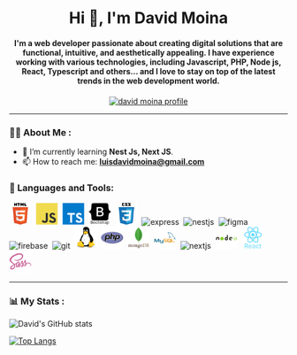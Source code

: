 <div id="header" align="center">
    <h1 align="center">Hi 👋, I'm David Moina</h1>
    <h4 align="center">I'm a web developer passionate about creating digital solutions that are functional, intuitive, and aesthetically appealing. I have experience working with various technologies, including Javascript, PHP, Node js, React, Typescript and others... and I love to stay on top of the latest trends in the web development world.</h4>
</div>


<p align="center">
 <a href="https://www.linkedin.com/in/davidmoina" target="blank"><img align="center" src="https://raw.githubusercontent.com/rahuldkjain/github-profile-readme-generator/master/src/images/icons/Social/linked-in-alt.svg" alt="david moina profile" height="30" width="40" /></a>
</p>

---

### 👨‍💻 About Me :

- 🌱 I’m currently learning **Nest Js, Next JS**.
- 📫 How to reach me: **luisdavidmoina@gmail.com**


<div align="left">
    <h3>🔨 Languages and Tools:</h3>
    <div>
        <img src="https://raw.githubusercontent.com/devicons/devicon/master/icons/html5/html5-original-wordmark.svg" alt="html5" width="40" height="40"/>&nbsp;
       <img src="https://raw.githubusercontent.com/devicons/devicon/master/icons/javascript/javascript-original.svg" alt="javascript" width="40" height="40"/>&nbsp;
       <img src="https://raw.githubusercontent.com/devicons/devicon/master/icons/typescript/typescript-original.svg" alt="typescript" width="40" height="40"/>&nbsp;
        <img src="https://raw.githubusercontent.com/devicons/devicon/master/icons/bootstrap/bootstrap-plain-wordmark.svg" alt="bootstrap" width="40" height="40"/>&nbsp;
        <img src="https://raw.githubusercontent.com/devicons/devicon/master/icons/css3/css3-original-wordmark.svg" alt="css3" width="40" height="40"/>&nbsp;
       <img src="https://user-images.githubusercontent.com/25181517/183859966-a3462d8d-1bc7-4880-b353-e2cbed900ed6.png" alt="express" width="40" height="40"/>&nbsp;
        <img src="https://github.com/marwin1991/profile-technology-icons/assets/136815194/519bfaf3-c242-431e-a269-876979f05574" alt="nestjs" width="40" height="40"/>&nbsp;
        <img src="https://www.vectorlogo.zone/logos/figma/figma-icon.svg" alt="figma" width="40" height="40"/>&nbsp;
       <img src="https://www.vectorlogo.zone/logos/firebase/firebase-icon.svg" alt="firebase" width="40" height="40"/>&nbsp;
        <img src="https://www.vectorlogo.zone/logos/git-scm/git-scm-icon.svg" alt="git" width="40" height="40"/>&nbsp;
        <img src="https://raw.githubusercontent.com/devicons/devicon/master/icons/linux/linux-original.svg" alt="linux" width="40" height="40"/>&nbsp;
         <img src="https://raw.githubusercontent.com/devicons/devicon/master/icons/php/php-original.svg" alt="php" width="40" height="40"/>&nbsp;
        <img src="https://raw.githubusercontent.com/devicons/devicon/master/icons/mongodb/mongodb-original-wordmark.svg" alt="mongodb" width="40" height="40"/>&nbsp;
        <img src="https://raw.githubusercontent.com/devicons/devicon/master/icons/mysql/mysql-original-wordmark.svg" alt="mysql" width="40" height="40"/>&nbsp;
        <img src="https://github.com/marwin1991/profile-technology-icons/assets/136815194/5f8c622c-c217-4649-b0a9-7e0ee24bd704" alt="nextjs" width="40" height="40"/>&nbsp;
      <img src="https://raw.githubusercontent.com/devicons/devicon/master/icons/nodejs/nodejs-original-wordmark.svg" alt="nodejs" width="40" height="40"/>&nbsp;
      <img src="https://raw.githubusercontent.com/devicons/devicon/master/icons/react/react-original-wordmark.svg" alt="react" width="40" height="40"/>&nbsp;
      <img src="https://raw.githubusercontent.com/devicons/devicon/master/icons/sass/sass-original.svg" alt="sass" width="40" height="40"/>
      </div>
</div>

---

### 📊 My Stats :

![David's GitHub stats](https://github-readme-stats.vercel.app/api?username=davidmoina&show_icons=true&theme=tokyonight)

[![Top Langs](https://github-readme-stats.vercel.app/api/top-langs/?username=davidmoina&layout=compact&theme=tokyonight)](https://github.com/anuraghazra/github-readme-stats)
